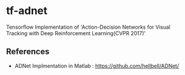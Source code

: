 # tf-adnet
Tensorflow Implementation of 'Action-Decision Networks for Visual Tracking with Deep Reinforcement Learning(CVPR 2017)'

## References

- ADNet Implmentation in Matlab : https://github.com/hellbell/ADNet/